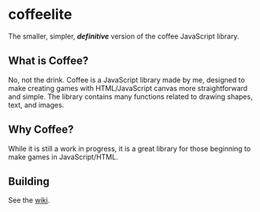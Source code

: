 # coffeelite
The smaller, simpler, **_definitive_** version of the coffee JavaScript library.

## What is Coffee?
No, not the drink.
Coffee is a JavaScript library made by me, designed to make creating games with HTML/JavaScript canvas more straightforward and simple. The library contains many functions related to drawing shapes, text, and images.

## Why Coffee?
While it is still a work in progress, it is a great library for those beginning to make games in JavaScript/HTML.

## Building
See the [wiki](https://github.com/CoffeeLib/coffeelite/wiki/Setting-Up#building-the-library).
